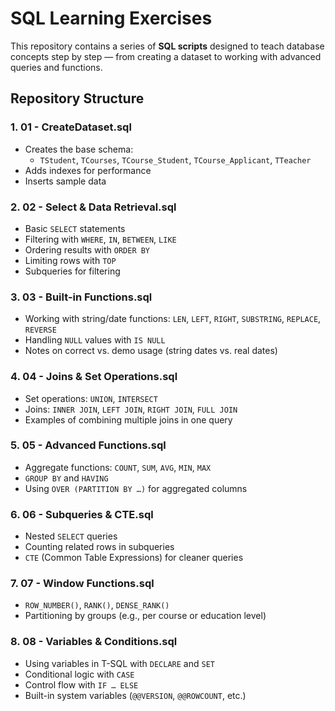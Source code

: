 #  SQL Learning Exercises

This repository contains a series of **SQL scripts** designed to teach database concepts step by step — from creating a dataset to working with advanced queries and functions.



##  Repository Structure

### 1. **01 - CreateDataset.sql**
- Creates the base schema:
  - `TStudent`, `TCourses`, `TCourse_Student`, `TCourse_Applicant`, `TTeacher`
- Adds indexes for performance
- Inserts sample data 

### 2. **02 - Select & Data Retrieval.sql**
- Basic `SELECT` statements
- Filtering with `WHERE`, `IN`, `BETWEEN`, `LIKE`
- Ordering results with `ORDER BY`
- Limiting rows with `TOP`
- Subqueries for filtering

### 3. **03 - Built-in Functions.sql**
- Working with string/date functions: `LEN`, `LEFT`, `RIGHT`, `SUBSTRING`, `REPLACE`, `REVERSE`
- Handling `NULL` values with `IS NULL`
- Notes on correct vs. demo usage (string dates vs. real dates)

### 4. **04 - Joins & Set Operations.sql**
- Set operations: `UNION`, `INTERSECT`
- Joins: `INNER JOIN`, `LEFT JOIN`, `RIGHT JOIN`, `FULL JOIN`
- Examples of combining multiple joins in one query

### 5. **05 - Advanced Functions.sql**
- Aggregate functions: `COUNT`, `SUM`, `AVG`, `MIN`, `MAX`
- `GROUP BY` and `HAVING`
- Using `OVER (PARTITION BY …)` for aggregated columns

### 6. **06 - Subqueries & CTE.sql**
- Nested `SELECT` queries
- Counting related rows in subqueries
- `CTE` (Common Table Expressions) for cleaner queries

### 7. **07 - Window Functions.sql**
- `ROW_NUMBER()`, `RANK()`, `DENSE_RANK()`
- Partitioning by groups (e.g., per course or education level)

### 8. **08 - Variables & Conditions.sql**
- Using variables in T-SQL with `DECLARE` and `SET`
- Conditional logic with `CASE`
- Control flow with `IF … ELSE`
- Built-in system variables (`@@VERSION`, `@@ROWCOUNT`, etc.)
